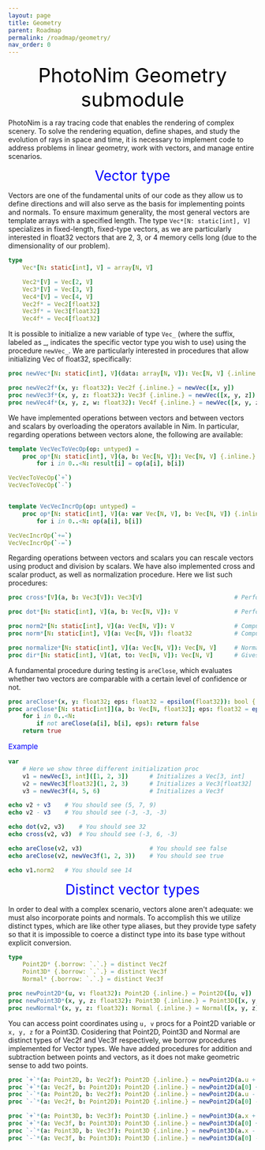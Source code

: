 ```yaml
---
layout: page
title: Geometry
parent: Roadmap
permalink: /roadmap/geometry/
nav_order: 0
---
```


<div style="text-align: center;">
    <span style="color: black; font-size: 40px;"> PhotoNim Geometry submodule </span>
</div>

PhotoNim is a ray tracing code that enables the rendering of complex scenery. To solve the rendering equation, define shapes, and study the evolution of rays in space and time, it is necessary to implement code to address problems in linear geometry, work with vectors, and manage entire scenarios.

<div style="text-align: center;">
    <span style="color: blue; font-size: 28px;"> Vector type </span>
</div>

Vectors are one of the fundamental units of our code as they allow us to define directions and will also serve as the basis for implementing points and normals. To ensure maximum generality, the most general vectors are template arrays with a specified length. The type ```Vec*[N: static[int], V]``` specializes in fixed-length, fixed-type vectors, as we are particularly interested in float32 vectors that are 2, 3, or 4 memory cells long (due to the dimensionality of our problem).

```nim
type 
    Vec*[N: static[int], V] = array[N, V]

    Vec2*[V] = Vec[2, V]
    Vec3*[V] = Vec[3, V]
    Vec4*[V] = Vec[4, V]
    Vec2f* = Vec2[float32]
    Vec3f* = Vec3[float32]
    Vec4f* = Vec4[float32]
```

It is possible to initialize a new variable of type ```Vec_``` (where the suffix, labeled as _,  indicates the specific vector type you wish to use) using the procedure ```newVec_```. We are particularly interested in procedures that allow initializing Vec of float32, specifically:

```nim
proc newVec*[N: static[int], V](data: array[N, V]): Vec[N, V] {.inline.} = result = data

proc newVec2f*(x, y: float32): Vec2f {.inline.} = newVec([x, y])
proc newVec3f*(x, y, z: float32): Vec3f {.inline.} = newVec([x, y, z])
proc newVec4f*(x, y, z, w: float32): Vec4f {.inline.} = newVec([x, y, z, w])
```

We have implemented operations between vectors and between vectors and scalars by overloading the operators available in Nim. In particular, regarding operations between vectors alone, the following are available:

```nim
template VecVecToVecOp(op: untyped) =
    proc op*[N: static[int], V](a, b: Vec[N, V]): Vec[N, V] {.inline.} =
        for i in 0..<N: result[i] = op(a[i], b[i])

VecVecToVecOp(`+`)
VecVecToVecOp(`-`)


template VecVecIncrOp(op: untyped) =
    proc op*[N: static[int], V](a: var Vec[N, V], b: Vec[N, V]) {.inline.} =
        for i in 0..<N: op(a[i], b[i])

VecVecIncrOp(`+=`)
VecVecIncrOp(`-=`)
```

Regarding operations between vectors and scalars you can rescale vectors using product and division by scalars. We have also implemented cross and scalar product, as well as normalization procedure. Here we list such procedures:

```nim
proc cross*[V](a, b: Vec3[V]): Vec3[V]                          # Performs cross product

proc dot*[N: static[int], V](a, b: Vec[N, V]): V                # Performs scalar product

proc norm2*[N: static[int], V](a: Vec[N, V]): V                 # Compute vector squared norm
proc norm*[N: static[int], V](a: Vec[N, V]): float32            # Compute vector norm

proc normalize*[N: static[int], V](a: Vec[N, V]): Vec[N, V]     # Normalizes a vector
proc dir*[N: static[int], V](at, to: Vec[N, V]): Vec[N, V]      # Gives direction
```

A fundamental procedure during testing is ```areClose```, which evaluates whether two vectors are comparable with a certain level of confidence or not.

```nim
proc areClose*(x, y: float32; eps: float32 = epsilon(float32)): bool {.inline.} = abs(x - y) < eps
proc areClose*[N: static[int]](a, b: Vec[N, float32]; eps: float32 = epsilon(float32)): bool = 
    for i in 0..<N: 
        if not areClose(a[i], b[i], eps): return false
    return true
```

<div style="text-align: left;">
    <span style="color: blue; font-size: 15px;"> Example </span>
</div>

```nim
var 
    # Here we show three different initialization proc
    v1 = newVec[3, int]([1, 2, 3])      # Initializes a Vec[3, int]
    v2 = newVec3[float32](1, 2, 3)      # Initializes a Vec3[float32]
    v3 = newVec3f(4, 5, 6)              # Initializes a Vec3f

echo v2 + v3    # You should see (5, 7, 9)
echo v2 - v3    # You should see (-3, -3, -3)

echo dot(v2, v3)    # You should see 32
echo cross(v2, v3)  # You should see (-3, 6, -3)

echo areClose(v2, v3)                   # You should see false
echo areClose(v2, newVec3f(1, 2, 3))    # You should see true

echo v1.norm2   # You should see 14
```


<div style="text-align: center;">
    <span style="color: blue; font-size: 28px;"> Distinct vector types </span>
</div>

In order to deal with a complex scenario, vectors alone aren't adequate: we must also incorporate points and normals. To accomplish this we utilize distinct types, which are like other type aliases, but they provide type safety so that it is impossible to coerce a distinct type into its base type without explicit conversion.

```nim
type
    Point2D* {.borrow: `.`.} = distinct Vec2f
    Point3D* {.borrow: `.`.} = distinct Vec3f
    Normal* {.borrow: `.`.} = distinct Vec3f

proc newPoint2D*(u, v: float32): Point2D {.inline.} = Point2D([u, v]) 
proc newPoint3D*(x, y, z: float32): Point3D {.inline.} = Point3D([x, y, z])
proc newNormal*(x, y, z: float32): Normal {.inline.} = Normal([x, y, z].normalize)
```

You can access point coordinates using ```u, v``` procs for a Point2D variable or ```x, y, z``` for a Point3D. Cosidering that Point2D, Point3D and Normal are distinct types of Vec2f and Vec3f respectively, we borrow procedures implemented for Vector types. We have added procedures for addition and subtraction between points and vectors, as it does not make geometric sense to add two points.

```nim
proc `+`*(a: Point2D, b: Vec2f): Point2D {.inline.} = newPoint2D(a.u + b[0], a.v + b[1])
proc `+`*(a: Vec2f, b: Point2D): Point2D {.inline.} = newPoint2D(a[0] + b.u, a[1] + b.v)
proc `-`*(a: Point2D, b: Vec2f): Point2D {.inline.} = newPoint2D(a.u - b[0], a.v - b[1])
proc `-`*(a: Vec2f, b: Point2D): Point2D {.inline.} = newPoint2D(a[0] - b.u, a[1] - b.v)

proc `+`*(a: Point3D, b: Vec3f): Point3D {.inline.} = newPoint3D(a.x + b[0], a.y + b[1], a.z + b[2])
proc `+`*(a: Vec3f, b: Point3D): Point3D {.inline.} = newPoint3D(a[0] + b.x, a[1] + b.y, a[2] + b.z)
proc `-`*(a: Point3D, b: Vec3f): Point3D {.inline.} = newPoint3D(a.x - b[0], a.y - b[1], a.z - b[2])
proc `-`*(a: Vec3f, b: Point3D): Point3D {.inline.} = newPoint3D(a[0] - b.x, a[1] - b.y, a[2] - b.z)
```